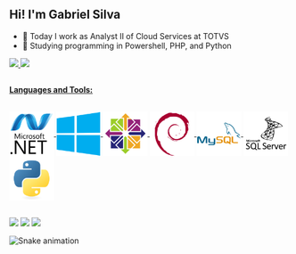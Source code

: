 ## Hi! I'm Gabriel Silva

- 🔭 Today I work as Analyst II of Cloud Services at TOTVS
- 🌱 Studying programming in Powershell, PHP, and Python

 <div>
  <a href="https://github.com/silva-gabrielp">
  <img height="160em" src="https://github-readme-stats.vercel.app/api?username=silva-gabrielp&show_icons=true&theme=dark&include_all_commits=true&count_private=true"/>
  <img height="160em" src="https://github-readme-stats.vercel.app/api/top-langs/?username=silva-gabrielp&layout=compact&langs_count=7&theme=dark"/>
</div>


 
 ##
 
 <b>Languages and Tools:</b><br>
  
  <div style="display: inline_block"><br>
    <img align="center" alt="Biel-Power" height="80" width="80" src="https://raw.githubusercontent.com/devicons/devicon/master/icons/dot-net/dot-net-original-wordmark.svg">
    <img align="center" alt="Biel-Windows" height="80" width="80" src="https://raw.githubusercontent.com/devicons/devicon/master/icons/windows8/windows8-original.svg">
    <img align="center" alt="Biel-CentOS" height="80" width="80" src="https://raw.githubusercontent.com/devicons/devicon/master/icons/centos/centos-original.svg">
    <img align="center" alt="Biel-Debian" height="80" width="80" src="https://raw.githubusercontent.com/devicons/devicon/master/icons/debian/debian-original.svg">
    <img align="center" alt="Biel-MySQL" height="80" width="80" src="https://raw.githubusercontent.com/devicons/devicon/master/icons/mysql/mysql-original-wordmark.svg">
    <img align="center" alt="Biel-Sql" height="80" width="80" src="https://raw.githubusercontent.com/devicons/devicon/master/icons/microsoftsqlserver/microsoftsqlserver-plain-wordmark.svg">
    <img align="center" alt="Biel-Python" height="80" width="80" src="https://raw.githubusercontent.com/devicons/devicon/master/icons/python/python-original.svg">
  </div>
  
##
 
<div>
  <a href="https://instagram.com/gabrielp_silvaa" target="_blank"><img src="https://img.shields.io/badge/-Instagram-%23E4405F?style=for-the-badge&logo=instagram&logoColor=white" target="_blank"></a>
  <a href = "mailto:silva.gabriel@totvs.com.br"><img src="https://img.shields.io/badge/-Gmail-%23333?style=for-the-badge&logo=gmail&logoColor=white" target="_blank"></a>
  <a href="https://www.linkedin.com/in/gabrielsilvaa" target="_blank"><img src="https://img.shields.io/badge/-LinkedIn-%230077B5?style=for-the-badge&logo=linkedin&logoColor=white" target="_blank"></a> 
  
  ![Snake animation](https://github.com/silva-gabrielp/silva-gabrielp/blob/output/github-contribution-grid-snake.svg)
 
</div>
